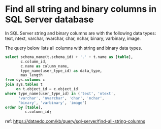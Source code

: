 # Find all string and binary columns in SQL Server database

In SQL Server string and binary columns are with the following data types: text, ntext, varchar, nvarchar, char, nchar, binary, varbinary, image.

The query below lists all columns with string and binary data types.


``` sql
select schema_name(t.schema_id) + '.' + t.name as [table],
       c.column_id,
       c.name as column_name,
       type_name(user_type_id) as data_type,
       max_length 
from sys.columns c
join sys.tables t
     on t.object_id = c.object_id
where type_name(user_type_id) in ('text', 'ntext',
      'varchar', 'nvarchar', 'char', 'nchar',
      'binary', 'varbinary', 'image')
order by [table],
         c.column_id;
```

ref: https://dataedo.com/kb/query/sql-server/find-all-string-columns
